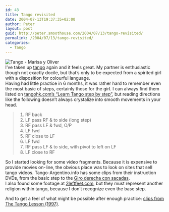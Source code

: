 ```yaml
---
id: 43
title: Tango revisited
date: 2004-07-13T19:37:35+02:00
author: Peter
layout: post
guid: http://peter.smoothouse.com/2004/07/13/tango-revisited/
permalink: /2004/07/13/tango-revisited/
categories:
  - Tango
---
```

![Tango - Marisa y Oliver](http://www.pixagogo.com/Tools/Thumbnails.aspx?thumb=S52T0OqoEbsn2i7JhJU1qXMYd6iPOVmOXTx6xnmXeEsLSSHtGein3aXzquaQ3U-1iHbPm-Ss2TfqSDTbWgvLEpQar7xk9iV1YnY3bKS2yNjQN0DXvtskJcVa!bGfNfMlU9)  
I&#8217;ve taken up [tango](http://tango.smoothouse.com) again and it feels great. My partner is enthusiastic though not exactly docile, but that&#8217;s only to be expected from a spirited girl with a disposition for colourful language.  
Having had little practice in 6 months, it was rather hard to remember even the most basic of steps, certainly those for the girl. I can always find them listed on [tangohk.com&#8217;s &#8220;Learn Tango step by step&#8221;](http://tangohk.com/learn_tango_step_by_step_%20P1.htm), but reading directions like the following doesn&#8217;t always crystalize into smooth movements in your head.

> 1. RF back  
> 2. LF pass RF & to side (long step)  
> 3. RF pass LF & fwd, O/P  
> 4. LF fwd  
> 5. RF close to LF  
> 6. LF fwd  
> 7. RF pass LF & to side, with pivot to left on LF  
> 8. LF close to RF

<!--more-->

  
So I started looking for some video fragments. Because it is expensive to provide movies on-line, the obvious place was to look on sites that sell tango videos. Tango-Argentino.info has some clips from their instruction DVDs, from the basic step to the [Giro derecha con sacadas](http://www.tango-argentino.info/movie/t3_girosacada-1.html).  
I also found some footage at [2leftfeet.com](http://www.2leftfeet.com/tango/video2.html), but they must represent another religion within tango, because I don&#8217;t recognize even the base step.

And to get a feel of what might be possible after enough practice: [clips from The Tango Lesson (1997)](http://www.sonypictures.com/classics/tango/stillsclips.html).